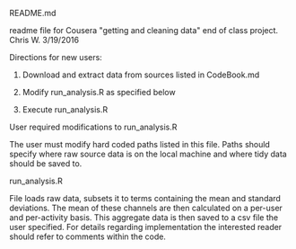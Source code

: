 README.md

readme file for Cousera "getting and cleaning data" end of class project.
Chris W. 3/19/2016


Directions for new users:

1) Download and extract data from sources listed in CodeBook.md

2) Modify run_analysis.R as specified below

3) Execute run_analysis.R


User required modifications to run_analysis.R

The user must modify hard coded paths listed in this file.  Paths should
specify where raw source data is on the local machine and where tidy
data should be saved to.


run_analysis.R

File loads raw data, subsets it to terms containing the mean and 
standard deviations.  The mean of these channels are then calculated
on a per-user and per-activity basis.  This aggregate data 
is then saved to a csv file the user specified.  For details regarding 
implementation the interested reader should refer to comments within 
the code. 




